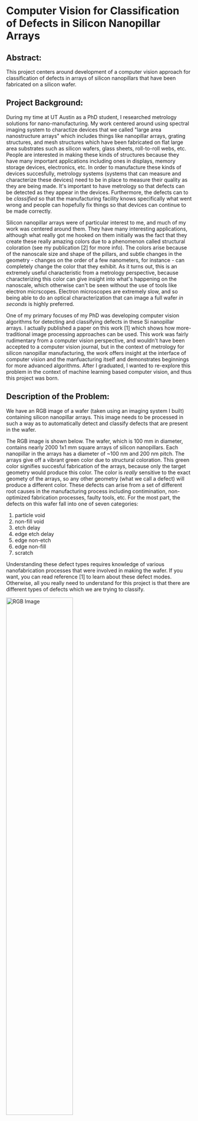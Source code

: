 # Computer Vision for Classification of Defects in Silicon Nanopillar Arrays
## Abstract:
This project centers around development of a computer vision approach for classification of defects in arrays of silicon nanopillars that have been fabricated on a silicon wafer.

## Project Background:
During my time at UT Austin as a PhD student, I researched metrology solutions for nano-manufacturing. My work centered around using spectral imaging system to charactize devices that we called "large area nanostructure arrays" which includes things like nanopillar arrays, grating structures, and mesh structures which have been fabricated on flat large area substrates such as silicon wafers, glass sheets, roll-to-roll webs, etc. People are interested in making these kinds of structures because they have many important applications including ones in displays, memory storage devices, electronics, etc. In order to manufacture these kinds of devices succesfully, metrology systems (systems that can measure and characterize these devices) need to be in place to measure their quality as they are being made. It's important to have metrology so that defects can be detected as they appear in the devices. Furthermore, the defects can to be *classified* so that the manufacturing facility knows specifically what went wrong and people can hopefully fix things so that devices can continue to be made correctly. 

Silicon nanopillar arrays were of particular interest to me, and much of my work was centered around them. They have many interesting applications, although what really got me hooked on them initially was the fact that they create these really amazing colors due to a phenomenon called structural coloration (see my publication [2] for more info). The colors arise because of the nanoscale size and shape of the pillars, and subtle changes in the geometry - changes on the order of a few nanometers, for instance - can completely change the color that they exhibit. As it turns out, this is an extremely useful characteristic from a metrology perspective, because characterizing this color can give insight into what's happening on the nanoscale, which otherwise can't be seen without the use of tools like electron micrscopes. Electron microscopes are extremely slow, and so being able to do an optical characterization that can image a full wafer *in seconds* is highly preferred. 

One of my primary focuses of my PhD was developing computer vision algorithms for detecting and classifying defects in these Si nanopillar arrays. I actually published a paper on this work [1] which shows how more-traditional image processing approaches can be used. This work was fairly rudimentary from a computer vision perspective, and wouldn't have been accepted to a computer vision journal, but in the context of metrology for silicon nanopillar manufacturing, the work offers insight at the interface of computer vision and the manfuacturing itself and demonstrates beginnings for more advanced algorithms. After I graduated, I wanted to re-explore this problem in the context of machine learning based computer vision, and thus this project was born.

## Description of the Problem:
We have an RGB image of a wafer (taken using an imaging system I built) containing silicon nanopillar arrays. This image needs to be processed in such a way as to automatically detect and classify defects that are present in the wafer. 

The RGB image is shown below. The wafer, which is 100 mm in diameter, contains nearly 2000 1x1 mm square arrays of silicon nanopillars. Each nanopillar in the arrays has a diameter of ~100 nm and 200 nm pitch. The arrays give off a vibrant green color due to structural coloration. This green color signifies succesful fabrication of the arrays, because only the target geometry would produce this color. The color is *really* sensitive to the exact geomety of the arrays, so any other geometry (what we call a defect) will produce a different color. These defects can arise from a set of different root causes in the manufacturing process including contimination, non-optimized fabrication processes, faulty tools, etc. For the most part, the defects on this wafer fall into one of seven categories:
1. particle void
2. non-fill void
3. etch delay
4. edge etch delay
5. edge non-etch
6. edge non-fill
7. scratch

Understanding these defect types requires knowledge of various nanofabrication processes that were involved in making the wafer. If you want, you can read reference [1] to learn about these defect modes. Otherwise, all you really need to understand for this project is that there are different types of defects which we are trying to classify.

<img src="https://github.com/gaw1ik/nanopillar-computer-vision/blob/master/RGB_jpg.jpg" width="60%" title="RGB Image">

## Methods:

### Pre-Processing:
  The RGB image is converted to a color-indexed (also could be called color-quantized) image to reduce the size of the color space to just a handful of colors (red, black, gray, green, faded green). These colors are by far the most popular colors on the wafer and are useful for the subsequent feature engineering.
 
<p float="left">
  <img src="https://github.com/gaw1ik/nanopillar-computer-vision/blob/master/mask_sqrs.png" width="30%" title="Squares Mask Image"/>
  <img src="https://github.com/gaw1ik/nanopillar-computer-vision/blob/master/RGBi_jpg.jpg"  width="30%" title="Indexed RGB Image"/>
</p>

Next, the indexed RGB image is masked to isolate the 1x1 mm square device regions on the wafer using the image mask "mask_sqrs.png". Each image of each device is then considered as an example in this machine learning problem. The devices and their associated information (pixel coordinates, bounding box, etc.) are arranged in a pandas dataframe which is utilized for the machine learning.

### Feature Engineering:
Most of the effort that went into this project went into feature engineering to provide relevant features to the classifier. Features include: 
* the fraction of device that is defective
* the fractions of each device that are of each of one of the following indexed colors (red, black, gray, green, faded green)
* if the device is at an edge of the pattern area (a boolean feature 0/1)
* the fraction of the perimeter pixels of gray areas that touch each of the following colors (black, faded green, green)

### Labelling the Training Data:
The script "labeller_updatable.py" was used to manually label the training data. This script (at least) works in the IDE Spyder and basically shows the image of a device from the training set one at a time and asks for input as to what defects are present in the device. The input options are abbreviations I came up with for the various defect types ('p','nf','ed','eed','ene','enf','s'). I would enter a comma-separated list of these abbreviations and press enter. The script allows for 'quit' to be entered as well, which allowed me to end the program and take a break from labelling. It would save the current progress and I could then come back later and continue labelling. Hence, the *updatable* aspect of the labeller. The label lists are then automatically parsed and transformed into a sparse boolean array (one-hot encoding).

>*As mundane as this portion of the project sounds, the ability to label quickly and efficiently was crucial.* 
  
### Model Training and Evaluation:
This approach utilizes the random forest classifier from the Scikit-Learn library. The classification is multi-output, meaning that each device on the wafer can have any number of the 7 defect types. In fact, many of the devices are plagued by multiple types of defects which may or may not be overlapping each other, so the multi-output style classifier is most effective. Originally, I tried to distill the problem to a single-output problem, in which the most prominent defect type in each device would be the output, but this had undesirable results, including that it made the labelling process very subjective.

The training/evaluation set is formed by randomly sampling 200 devices from the ~2000 devices on the wafer. The training and evaulation sets are then split 67% and 33% (respectively) at random. The classifier is trained on the training set and then evaluated on the evalution set (go figure). 

## Results:
### Evaluation Score:
Overall Precision: 73.0%
Overall Recall   : 96.0%

                  | Precision | Recall |
| --------------- |:---------:| ------:|
| particle void   | 100       |83      |
| non-fill void   | 100       |58      |
| etch delay      | 92        |86      |
| edge etch delay | 100       |100     |
| edge non etch   | NaN       |0       |
| edge non-fill   | NaN       |NaN     |
| scratch         | 50        |20      |

### Test Results Visualization:
The images below show the classification predictions made by the model for 3 of the 7 defect types for the whole wafer. The results are visualized by gray'ing out the entire image of the wafer except for the device regions in which that particular defect was detected, which are given their normal RGB values. 

(left-to-right: particle voids, edge edge delay, and non-fill voids) (hover to see title). 

<p float="left">
  <img src="https://github.com/gaw1ik/nanopillar-computer-vision/blob/master/classification_image_p_predict.jpg" width="30%" title="devices with classified particle defects"/> 
  <img src="https://github.com/gaw1ik/nanopillar-computer-vision/blob/master/classification_image_eed_predict.jpg" width="30%" title="devices with classified edge etch delay defects"/> 
  <img src="https://github.com/gaw1ik/nanopillar-computer-vision/blob/master/classification_image_nf_predict.jpg"  width="30%" title="devices with classified non-fill defects"/>
</p>

## Outstanding Issues:
1. Certain types of defects were either over- or under-represented in the training dataset, causing clear biases in the classification. Edge non-fill, for instance, has only a few instances on the entire wafer and happened to not be randomly sampled for the training dataset and therefore is not represented at all. Manually, devices impacted by edge non-fill can be forced to be a part of the training dataset, although the training will still suffer from having so few instances. On the other hand, edge etch delay seems over-represented. The training set could be forced to have a uniform amount of training examples of each type.
2. 

## References:
[1] ASME Paper.

[2] https://www.osapublishing.org/oe/abstract.cfm?uri=oe-26-23-30952
